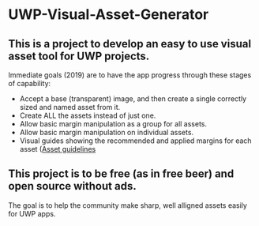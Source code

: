 # UWP-Visual-Asset-Generator

## This is a project to develop an easy to use visual asset tool for UWP projects.

Immediate goals (2019) are to have the app progress through these stages of capability:
- Accept a base (transparent) image, and then create a single correctly sized and named asset from it.
- Create ALL the assets instead of just one.
- Allow basic margin manipulation as a group for all assets.
- Allow basic margin manipulation on individual assets.
- Visual guides showing the recommended and applied margins for each asset ([Asset guidelines](https://docs.microsoft.com/en-us/windows/uwp/design/style/app-icons-and-logos)


## This project is to be free (as in free beer) and open source without ads.

The goal is to help the community make sharp, well alligned assets easily for UWP apps.
